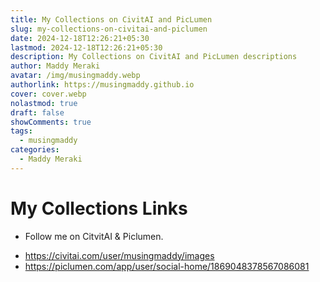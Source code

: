 ```yaml
---
title: My Collections on CivitAI and PicLumen
slug: my-collections-on-civitai-and-piclumen
date: 2024-12-18T12:26:21+05:30
lastmod: 2024-12-18T12:26:21+05:30
description: My Collections on CivitAI and PicLumen descriptions
author: Maddy Meraki
avatar: /img/musingmaddy.webp
authorlink: https://musingmaddy.github.io
cover: cover.webp
nolastmod: true
draft: false
showComments: true
tags:
  - musingmaddy
categories:
  - Maddy Meraki
---
```

# My Collections Links

- Follow me on CitvitAI & Piclumen.

<!--more-->

- https://civitai.com/user/musingmaddy/images
- https://piclumen.com/app/user/social-home/1869048378567086081

